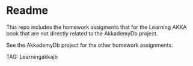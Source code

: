# Readme

This repo includes the homework assigments that for the Learning AKKA book 
that are not directly related to the AkkademyDb project.

See the AkkademyDb project for the other homework assignments.

TAG: Learningakkajb